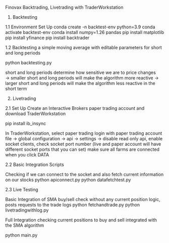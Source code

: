 Finovax Backtrading, Livetrading with TraderWorkstation

1. Backtesting

1.1 Environment Set Up 
conda create -n backtest-env python=3.9
conda activate backtest-env
conda install numpy=1.26 pandas 
pip install matplotlib 
pip install yfinance
pip install backtrader

1.2 Backtesting a simple moving average with editable parameters for short and long periods

python backtesting.py

short and long periods determine how sensitive we are to price changes  
-> smaller short and long periods will make the algorithm more reactive
-> larger short and long periods will make the algorithm less reactive in the short term

2. Livetrading

2.1 Set Up
Create an Interactive Brokers paper trading account and download TraderWorkstation 

pip install ib_insync

In TraderWorkstation, select paper trading login
with paper trading account 
file -> global configuration -> api -> settings -> disable read only api, enable socket clients, check socket port number (live and paper account will have different socket ports that you can set)
make sure all farms are connected when you click DATA

2.2 Basic Integration Scripts

Checking if we can connect to the socket and also fetch current information on our stocks
python apiconnect.py
python datafetchtest.py

2.3 Live Testing

Basic Integration of SMA buy/sell check without any current position logic, posts requests to the trade logs
python fetchandtrade.py
python livetradingwithlog.py

Full Integration checking current positions to buy and sell integrated with the SMA algorithm

python main.py